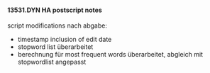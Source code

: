 #### 13531.DYN HA postscript notes
script modifications nach abgabe:
- timestamp inclusion of edit date
- stopword list überarbeitet
- berechnung für most frequent words überarbeitet, abgleich mit stopwordlist angepasst
